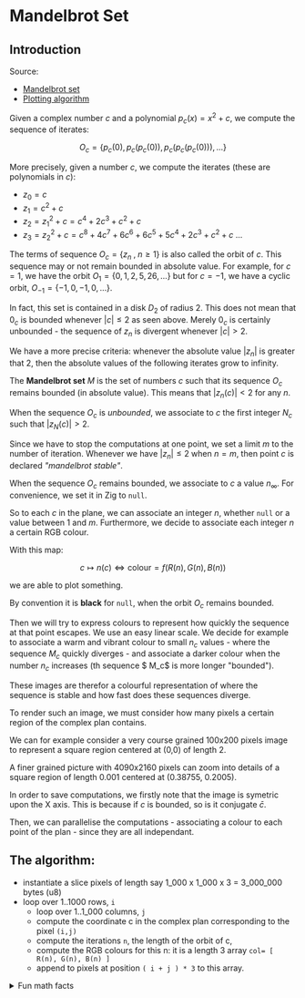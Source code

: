 # Mandelbrot Set

## Introduction

Source:

- [Mandelbrot set](https://en.wikipedia.org/wiki/Mandelbrot_set)
- [Plotting algorithm](https://en.wikipedia.org/wiki/Plotting_algorithms_for_the_Mandelbrot_set)

Given a complex number $c$ and a polynomial $p_c(x)=x^2+c$, we compute the sequence of iterates:

$$O_c = \{ p_c(0), p_c(p_c(0)), p_c(p_c(p_c(0))),...\}$$

More precisely, given a number $c$, we compute the iterates (these are polynomials in $c$):

- $z_0 =c$
- $z_1= c^2+c$
- $z_2= z_1^2+c = c^4 + 2c^3 + c^2 + c$
- $z_3= z_2^2+c = c^8 + 4c^7 + 6c^6 + 6c^5 + 5c^4 + 2c^3 + c^2 + c$
  ...

The terms of sequence $O_c = \{z_n\;,\; n\geq 1\}$ is also called the orbit of $c$.
This sequence may or not remain bounded in absolute value.
For example, for $c=1$, we have the orbit $O_1 = \{ 0, 1, 2, 5, 26,\dots\}$ but for $c=-1$, we have a cyclic orbit, $O_{-1} = \{−1, 0, −1, 0,\dots\}$.

In fact, this set is contained in a disk $D_2$ of radius 2. This does not mean that $0_c$ is bounded whenever $|c|\leq 2$ as seen above. Merely $0_c$ is certainly unbounded - the sequence of $z_n$ is divergent whenever $|c| > 2$.

We have a more precise criteria: whenever the absolute value $|z_n|$ is greater that 2, then the absolute values of the following iterates grow to infinity.

The **Mandelbrot set** $M$ is the set of numbers $c$ such that its sequence $O_c$ remains bounded (in absolute value). This means that $| z_n (c) | < 2$ for any $n$.

When the sequence $O_c$ is _unbounded_, we associate to $c$ the first integer $N_c$ such that $|z_N (c)| > 2$.

Since we have to stop the computations at one point, we set a limit $m$ to the number of iteration. Whenever we have $|z_{n}|\leq 2$ when $n=m$, then point $c$ is declared _"mandelbrot stable"_.

When the sequence $O_c$ remains bounded, we associate to $c$ a value $n_{\infty}$. For convenience, we set it in Zig to `null`.

So to each $c$ in the plane, we can associate an integer $n$, whether `null` or a value between 1 and $m$.
Furthermore, we decide to associate each integer $n$ a certain RGB colour.

With this map:

$$c \mapsto n(c) \Leftrightarrow \mathrm{colour} = f\big(R(n),G(n),B(n)\big)$$

we are able to plot something.

By convention it is **black** for `null`, when the orbit $O_c$ remains bounded.

Then we will try to express colours to represent how quickly the sequence at that point escapes. We use an easy linear scale.
We decide for example to associate a warm and vibrant colour to small $n_c$ values - where the sequence $M_c$ quickly diverges - and associate a darker colour when the number $n_c$ increases (th sequence $ M_c$ is more longer "bounded").

These images are therefor a colourful representation of where the sequence is stable and how fast does these sequences diverge.

To render such an image, we must consider how many pixels a certain region of the complex plan contains.

We can for example consider a very course grained 100x200 pixels image to represent a square region centered at (0,0) of length 2.

A finer grained picture with 4090x2160 pixels can zoom into details of a square region of length 0.001 centered at (0.38755, 0.2005).

In order to save computations, we firstly note that the image is symetric upon the X axis. This is because if $c$ is bounded, so is it conjugate $\bar{c}$.

Then, we can parallelise the computations - associating a colour to each point of the plan - since they are all independant.

## The algorithm:

- instantiate a slice pixels of length say 1_000 x 1_000 x 3 = 3_000_000 bytes (u8)
- loop over 1..1000 rows, `i`
  - loop over 1..1_000 columns, `j`
  - compute the coordinate c in the complex plan corresponding to the pixel `(i,j)`
  - compute the iterations `n`, the length of the orbit of c,
  - compute the RGB colours for this n: it is a length 3 array `col= [ R(n), G(n), B(n) ]`
  - append to pixels at position `( i + j ) * 3` to this array.

<details><summary>Fun math facts</summary>

Firstly consider some $|c|\leq 2$ and suppose that for some $N$, we have $|z_N|= 2+a$ with $a>0$. Then:

$$|z_{N+1}| = |z_N^2+c|\geq |z_N|^2 -|c| > 2+2a = |z_N|+a$$

so $|z_{N+k}| \geq |z_N| +ka \to \infty$ as $k\to \infty$.

Lastly, consider $|c| > 2$. Then for every $n$, we have $|z_n| > |c|$. So:

$$|z_{n+1}| \geq |z_n|^2 -|c|\geq |z_n|^2-|z_n| =|z_n|(|z_n|-1)\geq |z_n|(|c|-1)>|z_n| $$

so the term grows to infinity and "escapes".

<br/>

The _mandelbrot set_ $M$ is **compact**, as _closed_ and bounded (contained in the disk of radius 2).
It is also surprisingly _connected_.

> Fix an integer $n\geq 1$ and consider the set $M_n$ of complex numbers $c$ such that there absolute value at the rank $n$ is less than 2. In other words, $M_n=\{c\in\mathbb{C}, \, |z_n(c)|\leq 2\}$. Then the complex numbers Mandelbrot-stable are precisely the numbers in all these $ M_n$, thus $M = \bigcap_n M_n$.
> We conclude by remarking that each $M_n$ is closed as a preimage of the closed set $ [0,2]$ by a continous function, and since $M$ is an intersection of closed sets (not necesserally countable), it is closed.

</details>
<br/>

